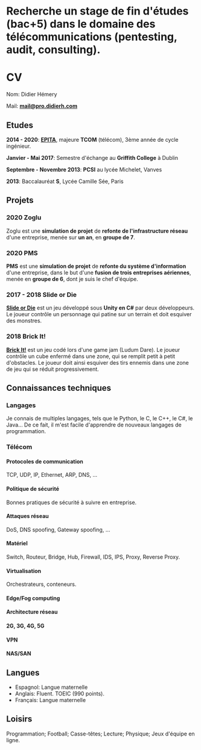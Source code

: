 # Recherche un stage de fin d'études (bac+5) dans le domaine des télécommunications (pentesting, audit, consulting).

# CV
Nom: Didier Hémery

Mail: **<mail@pro.didierh.com>**

## Etudes
**2014 - 2020**: **[EPITA](http://www.epita.fr)**, majeure **TCOM** (télécom), 3ème année de cycle ingénieur.

**Janvier - Mai 2017**: Semestre d'échange au **Griffith College** à Dublin

**Septembre - Novembre 2013**: **PCSI** au lycée Michelet, Vanves

**2013**: Baccalauréat **S**, Lycée Camille Sée, Paris

## Projets
### 2020 Zoglu
Zoglu est une **simulation de projet** de **refonte de l'infrastructure réseau** d'une entreprise, menée sur **un an**, en **groupe de 7**.

### 2020 PMS
**PMS** est une **simulation de projet** de **refonte du système d'information** d'une entreprise, dans le but d'une **fusion de trois entreprises aériennes**, menée en **groupe de 6**, dont je suis le chef d'équipe.

### 2017 - 2018 Slide or Die
**[Slide or Die](https://axelvborn.itch.io/slidedemo)** est un jeu développé sous **Unity en C#** par deux développeurs. Le joueur contrôle un personnage qui patine sur un terrain et doit esquiver des monstres.

### 2018 Brick It!
**[Brick It!](https://axelvborn.itch.io/brick-it)** est un jeu codé lors d'une game jam (Ludum Dare). Le joueur contrôle un cube enfermé dans une zone, qui se remplit petit à petit d'obstacles. Le joueur doit ainsi esquiver des tirs ennemis dans une zone de jeu qui se réduit progressivement.

## Connaissances techniques
### Langages
Je connais de multiples langages, tels que le Python, le C, le C++, le C#, le Java... De ce fait, il m'est facile d'apprendre de nouveaux langages de programmation.

### Télécom
#### Protocoles de communication
TCP, UDP, IP, Ethernet, ARP, DNS, ...

#### Politique de sécurité
Bonnes pratiques de sécurité à suivre en entreprise.

#### Attaques réseau
DoS, DNS spoofing, Gateway spoofing, ...

#### Matériel
Switch, Routeur, Bridge, Hub, Firewall, IDS, IPS, Proxy, Reverse Proxy.

#### Virtualisation
Orchestrateurs, conteneurs.

#### Edge/Fog computing

#### Architecture réseau

#### 2G, 3G, 4G, 5G

#### VPN

#### NAS/SAN

## Langues
- Espagnol: Langue maternelle
- Anglais: Fluent. TOEIC (990 points).
- Français: Langue maternelle

## Loisirs
Programmation; Football; Casse-têtes; Lecture; Physique; Jeux d'équipe en ligne.
